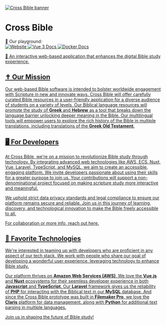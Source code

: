 [![Cross Bible banner](https://crossbible.com/CrossBible_Wordmark-Green.png)](https://crossbible.com)

# Cross Bible

<p>
    <div>🧩 Our playground:</div>
    <a name="top"></a>
    <div>
        <a href="https://nuxt.com">
            <img src="https://img.shields.io/badge/Nuxt%20Docs-18181B?logo=nuxt.js" alt="Website">
        </a>
        <a href="https://vuejs.org/">
            <img src="https://img.shields.io/badge/Vue%203%20Docs-4FC08D?logo=vue.js" alt="Vue 3 Docs">
        </a>
        <a href="https://www.docker.com/">
            <img src="https://img.shields.io/badge/Docker%20Docs-2496ED?logo=docker" alt="Docker Docs">
    </div>
</p>

📖 An interactive web-based application that enhances the digital Bible study experience.

## ✝️ Our Mission

Our web-based Bible software is intended to bolster worldwide engagement with Scripture in new and innovate ways. Cross Bible will offer carefully curated Bible resources in a user-friendly application for a diverse audience of students on a variety of levels. Our Biblical language resources will promote the study of **Greek** and **Hebrew** as a tool that breaks down the language barrier unlocking deeper meaning in the Bible. Our multilingual tools will empower users to explore the rich history of the Bible in multiple translations, including translations of the **Greek Old Testament**.

## 🖥️ For Developers

At Cross Bible, we're on a mission to revolutionize Bible study through technology. By integrating advanced web technologies like AWS, ECS, Nuxt, Vue, Laravel, TypeScript, and MySQL, we aim to create an accessible, engaging platform. We invite developers passionate about using their skills for a greater purpose to join us. Your contributions will support a non-denominational project focused on making scripture study more interactive and meaningful.

We uphold strict data privacy standards and legal compliance to ensure our platform remains secure and reliable. Join us in this journey of learning, discovery, and technological innovation to make the Bible freely accessible to all.

For collaboration or more info, reach out here.

## 🚀 Favorite Technologies

We're interested in teaming up with developers who are proficient in any aspect of our tech stack. We work with people who share our goal of developing a wonderful user experience, leveraging technology to enhance Bible study. 

Our platform thrives on **Amazon Web Services (AWS)**. We love the **Vue.js** and  **Nuxt** ecosystems for their seemless developer experience in both **Javascript** and **TypeScript**. Our **Laravel** framework gives us the reliability of **PHP** for interacting with the Biblical text in our **MySQL** database. And since the Cross Bible prototype was built in **Filemaker Pro**, we love the **Claris** platform for data management, along with **Python** for additional text parsing in multiple languages.

Join us in shaping the future of Bible study!
